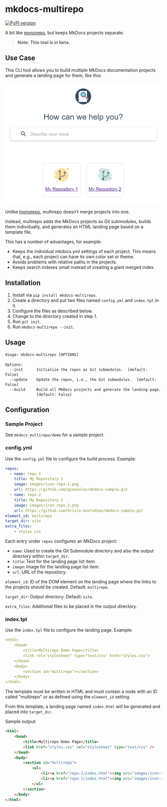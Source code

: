 # mkdocs-multirepo

[![PyPI version](https://badge.fury.io/py/mkdocs-multirepo.svg)](https://badge.fury.io/py/mkdocs-multirepo)

A bit like [monorepo](https://github.com/spotify/mkdocs-monorepo-plugin), but keeps MkDocs projects separate.

> **Note: This tool is in beta.** 

## Use Case

This CLI tool allows you to build multiple MkDocs documentation projects and generate a landing page for them, like this:

![Landing Page Example](demo.png)

Unlike [monorepo](https://github.com/spotify/mkdocs-monorepo-plugin), multirepo doesn't merge projects into one. 

Instead, multirepo adds the MkDocs projects as Git submodules, builds them individually, and generates an HTML landing page based on a template file.

This has a number of advantages, for example:

- Keeps the individual mkdocs.yml settings of each project. This means that, e.g., each project can have its own color set or theme.
- Avoids problems with relative paths in the projects.
- Keeps search indexes small instead of creating a giant merged index.

## Installation

1. Install via `pip install mkdocs-multirepo`.
2. Create a directory and put two files named `config.yml` and `index.tpl` in it.
3. Configure the files as described below.
4. Change to the directory created in step 1.
5. Run `git init`.
6. Run `mkdocs-multirepo --init`.

## Usage

```
Usage: mkdocs-multirepo [OPTIONS]

Options:
  --init      Initialize the repos as Git submodules.  [default: False]
  --update    Update the repos, i.e., the Git submodules.  [default: False]
  --build     Build all MkDocs projects and generate the landing page.
              [default: False]
```

## Configuration

### Sample Project

See `mkdocs_multirepo/demo` for a sample project.

### config.yml

Use the `config.yml` file to configure the build process. Example:

```yml
repos:
  - name: repo-1
    title: My Repository 1
    image: images/icon-repo-1.png
    url: https://github.com/giansalex/mkdocs-sample.git
  - name: repo-2
    title: My Repository 2
    image: images/icon-repo-2.png
    url: https://github.com/hristo-mavrodiev/mkdocs-sample.git
element_id: multirepo
target_dir: site
extra_files:
    - styles.css
```

Each entry under `repos` configures an MkDocs project:

- `name`: Used to create the Git Submodule directory and also the output directory within `target_dir`.
- `title`: Text for the landing page list item.
- `image`: Image for the landing page list item.
- `url`: URL of the repository.

`element_id`: ID of the DOM element on the landing page where the links to the projects should be created. Default: `multirepo`.

`target_dir`: Output directory. Default: `site`.

`extra_files`: Additional files to be placed in the output directory.

### index.tpl

Use the `index.tpl` file to configure the landing page. Example:

```yml
<html>
    <head>
        <title>Multirepo Demo Page</title>
        <link rel="stylesheet" type="text/css" href="styles.css">
    </head>
    <body>
        <section id="multirepo"></section>
    </body>
</html>
```

The template must be written in HTML and must contain a node with an ID called "multirepo" or as defined using the `element_id` setting.

From this template, a landing page named `index.html` will be generated and placed into `target_dir`.

Sample output:

```html
<html>
    <head>
        <title>Multirepo Demo Page</title>
        <link href="styles.css" rel="stylesheet" type="text/css" />
    </head>
    <body>
        <section id="multirepo">
            <ul>
                <li><a href="repo-1/index.html"><img src="images/icon-repo-1.png" /><span>My Repository 1</span></a></li>
                <li><a href="repo-2/index.html"><img src="images/icon-repo-2.png" /><span>My Repository 2</span></a></li>
            </ul>
        </section>
    </body>
</html>
```
